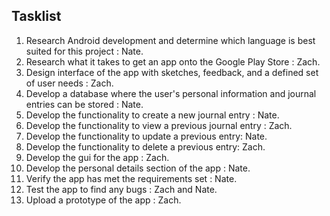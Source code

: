 ## Tasklist

1. Research Android development and determine which language is best suited for this project : Nate.
2. Research what it takes to get an app onto the Google Play Store : Zach.
3. Design interface of the app with sketches, feedback, and a defined set of user needs : Zach.
4. Develop a database where the user's personal information and journal entries can be stored : Nate.
5. Develop the functionality to create a new journal entry : Nate.
6. Develop the functionality to view a previous journal entry : Zach.
7. Develop the functionality to update a previous entry: Nate.
8. Develop the functionality to delete a previous entry: Zach.
9. Develop the gui for the app : Zach.
10. Develop the personal details section of the app : Nate.
11. Verify the app has met the requirements set : Nate.
12. Test the app to find any bugs : Zach and Nate.
13. Upload a prototype of the app : Zach.
